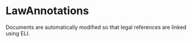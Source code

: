 # LawAnnotations
Documents are automatically modified so that legal references are linked using ELI.
